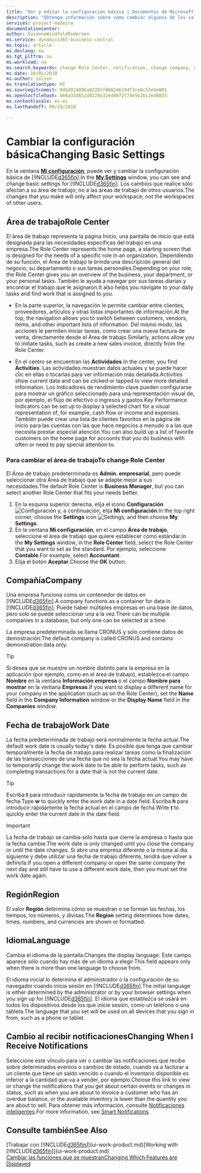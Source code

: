 ```yaml
---
title: "Ver y editar la configuración básica | Documentos de Microsoft"
description: "Obtenga información sobre cómo cambiar algunos de los valores básicos, por ejemplo, el área de trabajo, la empresa o la fecha de trabajo."
services: project-madeira
documentationcenter: 
author: SusanneWindfeldPedersen
ms.service: dynamics365-business-central
ms.topic: article
ms.devlang: na
ms.tgt_pltfrm: na
ms.workload: na
ms.search.keywords: change Role Center, notification, change company, change work date
ms.date: 10/01/2018
ms.author: solsen
ms.translationtype: HT
ms.sourcegitcommit: 9dbd92409ba02281f008246194f3ce0c53e4e001
ms.openlocfilehash: b66a33d652d4229a32ed4672774e5b2bc2ed8833
ms.contentlocale: es-es
ms.lasthandoff: 09/28/2018

---
```

# <a name="changing-basic-settings"></a><span data-ttu-id="4af41-103">Cambiar la configuración básica</span><span class="sxs-lookup"><span data-stu-id="4af41-103">Changing Basic Settings</span></span>
<span data-ttu-id="4af41-104">En la ventana [**Mi configuración**](https://businesscentral.dynamics.com?page=9176 "Vaya directamente a la página de configuración en Business Central"), puede ver y cambiar la configuración básica de [!INCLUDE[d365fin](includes/d365fin_md.md)].</span><span class="sxs-lookup"><span data-stu-id="4af41-104">In the [**My Settings**](https://businesscentral.dynamics.com?page=9176 "Go directly to your user settings page in Business Central") window, you can see and change basic settings for [!INCLUDE[d365fin](includes/d365fin_md.md)].</span></span> <span data-ttu-id="4af41-105">Los cambios que realice sólo afectan a su área de trabajo; no a las áreas de trabajo de otros usuarios.</span><span class="sxs-lookup"><span data-stu-id="4af41-105">The changes that you make will only affect your workspace; not the workspaces of other users.</span></span>  

## <a name="role-center"></a> <span data-ttu-id="4af41-106">Área de trabajo</span><span class="sxs-lookup"><span data-stu-id="4af41-106">Role Center</span></span>
<span data-ttu-id="4af41-107">El área de trabajo representa la página Inicio, una pantalla de inicio que está designada para las necesidades específicas del trabajo en una empresa.</span><span class="sxs-lookup"><span data-stu-id="4af41-107">The Role Center represents the home page, a starting screen that is designed for the needs of a specific role in an organization.</span></span> <span data-ttu-id="4af41-108">Dependiendo de su función, el Área de trabajo le brinda una descripción general del negocio, su departamento o sus tareas personales.</span><span class="sxs-lookup"><span data-stu-id="4af41-108">Depending on your role, the Role Center gives you an overview of the business, your department, or your personal tasks.</span></span> <span data-ttu-id="4af41-109">También le ayuda a navegar por sus tareas diarias y encontrar el trabajo que le asignaron.</span><span class="sxs-lookup"><span data-stu-id="4af41-109">It also helps you navigate to your daily tasks and find work that is assigned to you.</span></span>

-   <span data-ttu-id="4af41-110">En la parte superior, la navegación le permite cambiar entre clientes, proveedores, artículos y otras listas importantes de información.</span><span class="sxs-lookup"><span data-stu-id="4af41-110">At the top, the navigation allows you to switch between customers, vendors, items, and other important lists of information.</span></span> <span data-ttu-id="4af41-111">Del mismo modo, las acciones le permiten iniciar tareas, como crear una nueva factura de venta, directamente desde el Área de trabajo.</span><span class="sxs-lookup"><span data-stu-id="4af41-111">Similarly, actions allow you to initiate tasks, such as create a new sales invoice, directly from the Role Center.</span></span>

-   <span data-ttu-id="4af41-112">En el centro se encuentran las **Actividades**.</span><span class="sxs-lookup"><span data-stu-id="4af41-112">In the center, you find **Activities**.</span></span> <span data-ttu-id="4af41-113">Las actividades muestran datos actuales y se puede hacer clic en ellas o tocarlas para ver información más detallada.</span><span class="sxs-lookup"><span data-stu-id="4af41-113">Activities show current data and can be clicked or tapped to view more detailed information.</span></span> <span data-ttu-id="4af41-114">Los Indicadores de rendimiento clave pueden configurarse para mostrar un gráfico seleccionado para una representación visual de, por ejemplo, el flujo de efectivo o ingresos y gastos.</span><span class="sxs-lookup"><span data-stu-id="4af41-114">Key Performance Indicators can be set up to display a selected chart for a visual representation of, for example, cash flow or income and expenses.</span></span> <span data-ttu-id="4af41-115">También puede crear una lista de clientes favoritos en la página de inicio para las cuentas con las que hace negocios a menudo o a las que necesita prestar especial atención.</span><span class="sxs-lookup"><span data-stu-id="4af41-115">You can also build up a list of favorite customers on the home page for accounts that you do business with often or need to pay special attention to.</span></span>

### <a name="to-change-role-center"></a><span data-ttu-id="4af41-116">Para cambiar el área de trabajo</span><span class="sxs-lookup"><span data-stu-id="4af41-116">To change Role Center</span></span>
<span data-ttu-id="4af41-117">El Área de trabajo predeterminada es **Admin. empresarial**, pero puede seleccionar otra Área de trabajo que se adapte mejor a sus necesidades.</span><span class="sxs-lookup"><span data-stu-id="4af41-117">The default Role Center is **Business Manager**, but you can select another Role Center that fits your needs better.</span></span>
1. <span data-ttu-id="4af41-118">En la esquina superior derecha, elija el icono **Configuración** ![Configuración](media/ui-experience/settings_icon_small.png "Icono Configuración para el área de trabajo") y, a continuación, elija **Mi configuración**.</span><span class="sxs-lookup"><span data-stu-id="4af41-118">In the top right corner, choose the **Settings** icon ![Settings](media/ui-experience/settings_icon_small.png "Settings icon for role center"), and then choose **My Settings**.</span></span>
2. <span data-ttu-id="4af41-119">En la ventana **Mi configuración**, en el campo **Área de trabajo**, seleccione el área de trabajo que quiere establecer como estándar.</span><span class="sxs-lookup"><span data-stu-id="4af41-119">In the **My Settings** window, in the **Role Center** field, select the Role Center that you want to set as the standard.</span></span> <span data-ttu-id="4af41-120">Por ejemplo, seleccione **Contable**.</span><span class="sxs-lookup"><span data-stu-id="4af41-120">For example, select **Accountant**.</span></span>
3. <span data-ttu-id="4af41-121">Elija el botón **Aceptar**.</span><span class="sxs-lookup"><span data-stu-id="4af41-121">Choose the **OK** button.</span></span>

## <a name="company"></a><span data-ttu-id="4af41-122">Compañía</span><span class="sxs-lookup"><span data-stu-id="4af41-122">Company</span></span>
<span data-ttu-id="4af41-123">Una empresa funciona como un contenedor de datos en [!INCLUDE[d365fin](includes/d365fin_md.md)].</span><span class="sxs-lookup"><span data-stu-id="4af41-123">A company functions as a container for data in [!INCLUDE[d365fin](includes/d365fin_md.md)].</span></span> <span data-ttu-id="4af41-124">Puede haber múltiples empresas en una base de datos, pero solo se puede seleccionar una a la vez.</span><span class="sxs-lookup"><span data-stu-id="4af41-124">There can be multiple companies in a database, but only one can be selected at a time.</span></span>

<span data-ttu-id="4af41-125">La empresa predeterminada se llama CRONUS y solo contiene datos de demostración.</span><span class="sxs-lookup"><span data-stu-id="4af41-125">The default company is called CRONUS and contains demonstration data only.</span></span>

> [!TIP]  
>   <span data-ttu-id="4af41-126">Si desea que se muestre un nombre distinto para la empresa en la aplicación (por ejemplo, como en el área de trabajo), establezca el campo **Nombre** en la ventana **Información empresa** o el campo **Nombre para mostrar** en la ventana **Empresas**.</span><span class="sxs-lookup"><span data-stu-id="4af41-126">If you want to display a different name for your company in the application (such as on the Role Center), set the **Name** field in the **Company Information** window or the **Display Name** field in the **Companies** window.</span></span>  

## <a name="work-date"></a><span data-ttu-id="4af41-127">Fecha de trabajo</span><span class="sxs-lookup"><span data-stu-id="4af41-127">Work Date</span></span>
<span data-ttu-id="4af41-128">La fecha predeterminada de trabajo será normalmente la fecha actual.</span><span class="sxs-lookup"><span data-stu-id="4af41-128">The default work date is usually today's date.</span></span> <span data-ttu-id="4af41-129">Es posible que tenga que cambiar temporalmente la fecha de trabajo para realizar tareas como la finalización de las transacciones de una fecha que no sea la fecha actual.</span><span class="sxs-lookup"><span data-stu-id="4af41-129">You may have to temporarily change the work date to be able to perform tasks, such as completing transactions for a date that is not the current date.</span></span>

> [!TIP]  
>   <span data-ttu-id="4af41-130">Escriba **t** para introducir rápidamente la fecha de trabajo en un campo de fecha.</span><span class="sxs-lookup"><span data-stu-id="4af41-130">Type **w** to quickly enter the work date in a date field.</span></span> <span data-ttu-id="4af41-131">Escriba **h** para introducir rápidamente la fecha actual en el campo de fecha.</span><span class="sxs-lookup"><span data-stu-id="4af41-131">Write **t** to quickly enter the current date in the date field.</span></span>

> [!IMPORTANT]  
>   <span data-ttu-id="4af41-132">La fecha de trabajo se cambia solo hasta que cierre la empresa o hasta que la fecha cambie.</span><span class="sxs-lookup"><span data-stu-id="4af41-132">The work date is only changed until you close the company or until the date changes.</span></span> <span data-ttu-id="4af41-133">Si abre una empresa diferente o la misma al día siguiente y debe utilizar una fecha de trabajo diferente, tendrá que volver a definirla.</span><span class="sxs-lookup"><span data-stu-id="4af41-133">If you open a different company or open the same company the next day and still have to use a different work date, then you must set the work date again.</span></span>

## <a name="region"></a> <span data-ttu-id="4af41-134">Región</span><span class="sxs-lookup"><span data-stu-id="4af41-134">Region</span></span>
<span data-ttu-id="4af41-135">El valor **Región** determina cómo se muestran o se forman las fechas, los tiempos, los números, y divisas.</span><span class="sxs-lookup"><span data-stu-id="4af41-135">The **Region** setting determines how dates, times, numbers, and currencies are shown or formatted.</span></span>   


## <a name="language"></a> <span data-ttu-id="4af41-136">Idioma</span><span class="sxs-lookup"><span data-stu-id="4af41-136">Language</span></span>
<span data-ttu-id="4af41-137">Cambia el idioma de la pantalla.</span><span class="sxs-lookup"><span data-stu-id="4af41-137">Changes the display language.</span></span> <span data-ttu-id="4af41-138">Este campo aparece sólo cuando hay más de un idioma a elegir.</span><span class="sxs-lookup"><span data-stu-id="4af41-138">This field appears only when there is more than one language to choose from.</span></span> 

<span data-ttu-id="4af41-139">El idioma inicial lo determina el administrador o la configuración de su navegador cuando inicia sesión en [!INCLUDE[d365fin](includes/d365fin_md.md)].</span><span class="sxs-lookup"><span data-stu-id="4af41-139">The initial language is either determined by the administrator or by your browser settings when you sign up for [!INCLUDE[d365fin](includes/d365fin_md.md)].</span></span> <span data-ttu-id="4af41-140">El idioma que establezca se usará en todos los dispositivos desde los que inicie sesión, como un teléfono o una tableta.</span><span class="sxs-lookup"><span data-stu-id="4af41-140">The language that you set will be used on all devices that you sign in from, such as a phone or tablet.</span></span>

## <a name="changing-when-i-receive-notifications"></a><span data-ttu-id="4af41-141">Cambio al recibir notificaciones</span><span class="sxs-lookup"><span data-stu-id="4af41-141">Changing When I Receive Notifications</span></span>
<span data-ttu-id="4af41-142">Seleccione este vínculo para ver o cambiar las notificaciones que recibe sobre determinados eventos o cambios de estado, cuando va a facturar a un cliente que tiene un saldo vencido o cuando el inventario disponible es inferior a la cantidad que va a vender, por ejemplo.</span><span class="sxs-lookup"><span data-stu-id="4af41-142">Choose this link to view or change the notifications that you get about certain events or changes in status, such as when you are about to invoice a customer who has an overdue balance, or the available inventory is lower than the quantity you are about to sell.</span></span> <span data-ttu-id="4af41-143">Para obtener más información, consulte [Notificaciones inteligentes](ui-smart-notifications.md).</span><span class="sxs-lookup"><span data-stu-id="4af41-143">For more information, see [Smart Notifications](ui-smart-notifications.md).</span></span>

## <a name="see-also"></a><span data-ttu-id="4af41-144">Consulte también</span><span class="sxs-lookup"><span data-stu-id="4af41-144">See Also</span></span>
<span data-ttu-id="4af41-145">[Trabajar con [!INCLUDE[d365fin](includes/d365fin_md.md)]](ui-work-product.md)</span><span class="sxs-lookup"><span data-stu-id="4af41-145">[Working with [!INCLUDE[d365fin](includes/d365fin_md.md)]](ui-work-product.md)</span></span>  
[<span data-ttu-id="4af41-146">Cambiar las funciones que se muestran</span><span class="sxs-lookup"><span data-stu-id="4af41-146">Changing Which Features are Displayed</span></span>](ui-experiences.md)  

